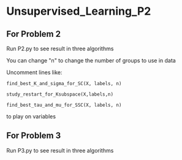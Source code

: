 # Unsupervised_Learning_P2

## For Problem 2

Run P2.py to see result in three algorithms

You can change "n" to change the number of groups to use in data

Uncomment lines like:

`find_best_K_and_sigma_for_SC(X, labels, n)`

`study_restart_for_Ksubspace(X,labels,n)`

`find_best_tau_and_mu_for_SSC(X, labels, n)`

to play on variables

## For Problem 3

Run P3.py to see result in three algorithms
